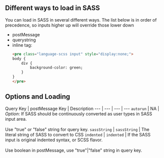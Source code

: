 ## Different ways to load in SASS
You can load in SASS in several different ways. The list below is in order of precedence, so inputs higher up will override those lower down
 - postMessage
 - querystring
 - inline tag:
    ```html
    <pre class="language-scss input" style="display:none;">
    body {
        div {
            background-color: green;
        }
    }
    </pre>
    ```

## Options and Loading
Query Key | postMessage Key | Description
--- | --- | --- | ---
`autorun` | NA | *Option*: If SASS should be continuously converted as user types in SASS input area.<br><br>Use "true" or "false" string for query key.
`sassString` | `sassString` | The literal string of SASS to convert to CSS
`indented` | `indented` | If the SASS input is original indented syntax, or SCSS flavor.<br><br>Use boolean in postMessage, use "true"|"false" string in query key.